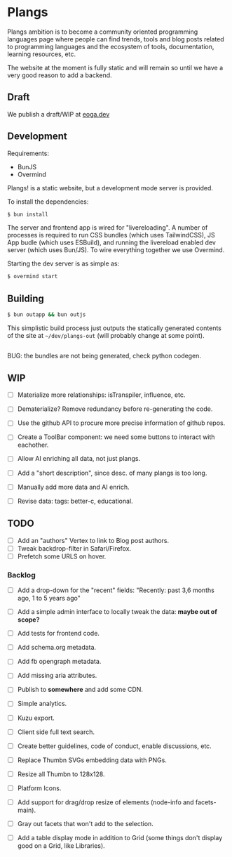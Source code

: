 # Plangs

Plangs ambition is to become a community oriented programming languages page where people can find trends, tools and blog posts related to programming languages and the ecosystem of tools, documentation, learning resources, etc.

The website at the moment is fully static and will remain so until we have a very good reason to add a backend.

## Draft

We publish a draft/WIP at [eoga.dev](https://eoga.dev)

## Development

Requirements:

* BunJS
* Overmind

Plangs! is a static website, but a development mode server is provided.

To install the dependencies:

```sh
$ bun install
```

The server and frontend app is wired for "livereloading". A number of processes is required to run CSS bundles (which uses TailwindCSS), JS App budle (which uses ESBuild), and running the livereload enabled dev server (which uses Bun/JS). To wire everything together we use Overmind.

Starting the dev server is as simple as:

```sh
$ overmind start
```

## Building

```sh
$ bun outapp && bun outjs
```

This simplistic build process just outputs the statically generated contents of the site at `~/dev/plangs-out` (will probably change at some point).

##

BUG: the bundles are not being generated, check python codegen.

## WIP

- [ ] Materialize more relationships: isTranspiler, influence, etc.
- [ ] Dematerialize? Remove redundancy before re-generating the code.

- [ ] Use the github API to procure more precise information of github repos.
- [ ] Create a ToolBar component: we need some buttons to interact with eachother.

- [ ] Allow AI enriching all data, not just plangs.
- [ ] Add a "short description", since desc. of many plangs is too long.

- [ ] Manually add more data and AI enrich. 
- [ ] Revise data: tags: better-c, educational.

## TODO

- [ ] Add an "authors" Vertex to link to Blog post authors.
- [ ] Tweak backdrop-filter in Safari/Firefox.
- [ ] Prefetch some URLS on hover.

### Backlog

- [ ] Add a drop-down for the "recent" fields: "Recently: past 3,6 months ago, 1 to 5 years ago"

- [ ] Add a simple admin interface to locally tweak the data: **maybe out of scope?**
- [ ] Add tests for frontend code.

- [ ] Add schema.org metadata.
- [ ] Add fb opengraph metadata.
- [ ] Add missing aria attributes.

- [ ] Publish to **somewhere** and add some CDN.
- [ ] Simple analytics.

- [ ] Kuzu export.

- [ ] Client side full text search.
- [ ] Create better guidelines, code of conduct, enable discussions, etc.

- [ ] Replace Thumbn SVGs embedding data with PNGs.
- [ ] Resize all Thumbn to 128x128.
- [ ] Platform Icons.
- [ ] Add support for drag/drop resize of elements (node-info and facets-main).
- [ ] Gray out facets that won't add to the selection.
- [ ] Add a table display mode in addition to Grid (some things don't display good on a Grid, like Libraries).